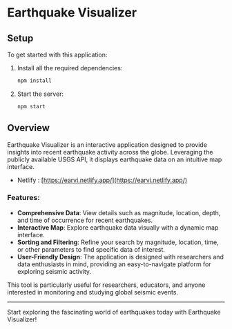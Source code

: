 # Earthquake Visualizer

## Setup

To get started with this application:

1. Install all the required dependencies:
   ```bash
   npm install
   ```

2. Start the server:
   ```bash
   npm start
   ```

## Overview

Earthquake Visualizer is an interactive application designed to provide insights into recent earthquake activity across the globe. Leveraging the publicly available USGS API, it displays earthquake data on an intuitive map interface.

 - Netlify : [https://earvi.netlify.app/](https://earvi.netlify.app/)

### Features:
- **Comprehensive Data**: View details such as magnitude, location, depth, and time of occurrence for recent earthquakes.
- **Interactive Map**: Explore earthquake data visually with a dynamic map interface.
- **Sorting and Filtering**: Refine your search by magnitude, location, time, or other parameters to find specific data of interest.
- **User-Friendly Design**: The application is designed with researchers and data enthusiasts in mind, providing an easy-to-navigate platform for exploring seismic activity.

This tool is particularly useful for researchers, educators, and anyone interested in monitoring and studying global seismic events.

---

Start exploring the fascinating world of earthquakes today with Earthquake Visualizer!
